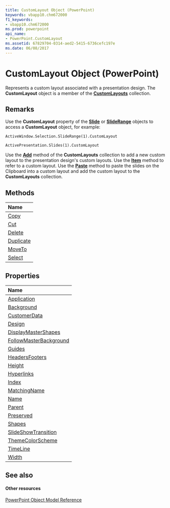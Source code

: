 ```yaml
---
title: CustomLayout Object (PowerPoint)
keywords: vbapp10.chm672000
f1_keywords:
- vbapp10.chm672000
ms.prod: powerpoint
api_name:
- PowerPoint.CustomLayout
ms.assetid: 67829704-0314-aed2-5415-6736cefc197e
ms.date: 06/08/2017
---
```



# CustomLayout Object (PowerPoint)

Represents a custom layout associated with a presentation design. The  **CustomLayout** object is a member of the **[CustomLayouts](customlayouts-object-powerpoint.md)** collection.


## Remarks

Use the  **CustomLayout** property of the **[Slide](slide-object-powerpoint.md)** or **[SlideRange](http://msdn.microsoft.com/library/440ab59d-744a-209f-bf28-d0acd3a21e1a%28Office.15%29.aspx)** objects to access a **CustomLayout** object, for example:


```
ActiveWindow.Selection.SlideRange(1).CustomLayout
```


```
ActivePresentation.Slides(1).CustomLayout
```

Use the  **[Add](http://msdn.microsoft.com/library/d22dc23a-cb03-ab32-fd27-e360377369a9%28Office.15%29.aspx)** method of the **CustomLayouts** collection to add a new custom layout to the presentation design's custom layouts. Use the **[Item](http://msdn.microsoft.com/library/d22dc23a-cb03-ab32-fd27-e360377369a9%28Office.15%29.aspx)** method to refer to a custom layout. Use the **[Paste](http://msdn.microsoft.com/library/d4fcd2db-3d6b-0c59-6ea3-f9aadf90ed04%28Office.15%29.aspx)** method to paste the slides on the Clipboard into a custom layout and add the custom layout to the **CustomLayouts** collection.


## Methods



|**Name**|
|:-----|
|[Copy](http://msdn.microsoft.com/library/6ad8ab68-0e94-761e-d352-96eb2f8f795c%28Office.15%29.aspx)|
|[Cut](http://msdn.microsoft.com/library/e27f9ba5-d933-5e2d-e71c-e1757941bde1%28Office.15%29.aspx)|
|[Delete](http://msdn.microsoft.com/library/31f678ea-768c-d7c7-7ea9-7007f6e12ad4%28Office.15%29.aspx)|
|[Duplicate](http://msdn.microsoft.com/library/c4e0703e-5cd8-c305-bbc9-71b845ff4aba%28Office.15%29.aspx)|
|[MoveTo](http://msdn.microsoft.com/library/0efa5d50-0dd8-bcaa-5c05-1493c40c5b45%28Office.15%29.aspx)|
|[Select](http://msdn.microsoft.com/library/066d394e-2e5d-0d34-7bf5-438e3b72d908%28Office.15%29.aspx)|

## Properties



|**Name**|
|:-----|
|[Application](http://msdn.microsoft.com/library/91126d20-bfbb-fcad-72e0-fb10d78a17ab%28Office.15%29.aspx)|
|[Background](http://msdn.microsoft.com/library/61141722-d851-b3ff-f426-0865a6e31850%28Office.15%29.aspx)|
|[CustomerData](http://msdn.microsoft.com/library/a589362b-d987-f2ed-79f2-0e0afd9ae051%28Office.15%29.aspx)|
|[Design](http://msdn.microsoft.com/library/9630b24c-57fb-29a6-0126-cebf384015bd%28Office.15%29.aspx)|
|[DisplayMasterShapes](http://msdn.microsoft.com/library/07790f9c-fad7-7086-5d18-80fd6bf0658b%28Office.15%29.aspx)|
|[FollowMasterBackground](http://msdn.microsoft.com/library/9554e610-8d9a-ab32-411e-0f4aa40a7f19%28Office.15%29.aspx)|
|[Guides](http://msdn.microsoft.com/library/30230637-f357-506b-2cb3-621fb08bd36c%28Office.15%29.aspx)|
|[HeadersFooters](http://msdn.microsoft.com/library/e8a53212-99cb-26df-12dd-ec6a6c7b7116%28Office.15%29.aspx)|
|[Height](http://msdn.microsoft.com/library/7ba167ab-72dc-f482-aa7d-f0804cac895d%28Office.15%29.aspx)|
|[Hyperlinks](http://msdn.microsoft.com/library/834448c1-2acf-33b4-15c9-eb485d9c176c%28Office.15%29.aspx)|
|[Index](http://msdn.microsoft.com/library/bdbb922f-db6d-034e-b08b-08c9dd500a3b%28Office.15%29.aspx)|
|[MatchingName](http://msdn.microsoft.com/library/ff661ecd-37c7-5ea1-3bba-93e0d56aa66e%28Office.15%29.aspx)|
|[Name](http://msdn.microsoft.com/library/3ad36d6e-1b85-8ff2-9b76-f50a372e0f07%28Office.15%29.aspx)|
|[Parent](http://msdn.microsoft.com/library/373ab10a-71c8-fefb-1d5f-67c19abbc679%28Office.15%29.aspx)|
|[Preserved](http://msdn.microsoft.com/library/8a686dd4-2a03-6e56-650c-fc9b52f14b24%28Office.15%29.aspx)|
|[Shapes](http://msdn.microsoft.com/library/ed8c332c-c69e-93e4-2611-96b015a0114d%28Office.15%29.aspx)|
|[SlideShowTransition](http://msdn.microsoft.com/library/f165346b-4ad3-035b-a9be-141dc7666958%28Office.15%29.aspx)|
|[ThemeColorScheme](http://msdn.microsoft.com/library/c60258b6-5119-ee70-0d81-60c7a7869c34%28Office.15%29.aspx)|
|[TimeLine](http://msdn.microsoft.com/library/641ccad6-2a91-64d7-2884-1ab436c58b9e%28Office.15%29.aspx)|
|[Width](http://msdn.microsoft.com/library/cddb5c12-7ee9-9ad3-6534-45f0388f2d08%28Office.15%29.aspx)|

## See also


#### Other resources


[PowerPoint Object Model Reference](http://msdn.microsoft.com/library/00acd64a-5896-0459-39af-98df2849849e%28Office.15%29.aspx)
